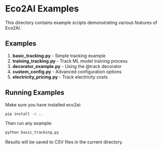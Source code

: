 # Eco2AI Examples

This directory contains example scripts demonstrating various features of Eco2AI.

## Examples

1. **basic_tracking.py** - Simple tracking example
2. **training_tracking.py** - Track ML model training process
3. **decorator_example.py** - Using the @track decorator
4. **custom_config.py** - Advanced configuration options
5. **electricity_pricing.py** - Track electricity costs

## Running Examples

Make sure you have installed eco2ai:

```bash
pip install -e ..
```

Then run any example:

```bash
python basic_tracking.py
```

Results will be saved to CSV files in the current directory.
